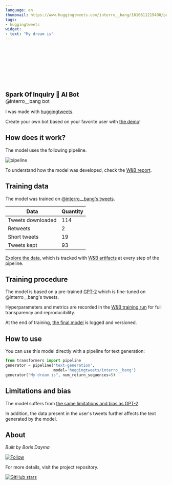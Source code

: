 ```yaml
---
language: en
thumbnail: https://www.huggingtweets.com/interro__bang/1616611219490/predictions.png
tags:
- huggingtweets
widget:
- text: "My dream is"
---
```


<div>
<div style="width: 132px; height:132px; border-radius: 50%; background-size: cover; background-image: url('https://pbs.twimg.com/profile_images/1374410731358019593/eBVT1vhW_400x400.jpg')">
</div>
<div style="margin-top: 8px; font-size: 19px; font-weight: 800">Spark Of Inquiry 🤖 AI Bot </div>
<div style="font-size: 15px">@interro__bang bot</div>
</div>

I was made with [huggingtweets](https://github.com/borisdayma/huggingtweets).

Create your own bot based on your favorite user with [the demo](https://colab.research.google.com/github/borisdayma/huggingtweets/blob/master/huggingtweets-demo.ipynb)!

## How does it work?

The model uses the following pipeline.

![pipeline](https://github.com/borisdayma/huggingtweets/blob/master/img/pipeline.png?raw=true)

To understand how the model was developed, check the [W&B report](https://app.wandb.ai/wandb/huggingtweets/reports/HuggingTweets-Train-a-model-to-generate-tweets--VmlldzoxMTY5MjI).

## Training data

The model was trained on [@interro__bang's tweets](https://twitter.com/interro__bang).

| Data | Quantity |
| --- | --- |
| Tweets downloaded | 114 |
| Retweets | 2 |
| Short tweets | 19 |
| Tweets kept | 93 |

[Explore the data](https://wandb.ai/wandb/huggingtweets/runs/1k112d2n/artifacts), which is tracked with [W&B artifacts](https://docs.wandb.com/artifacts) at every step of the pipeline.

## Training procedure

The model is based on a pre-trained [GPT-2](https://huggingface.co/gpt2) which is fine-tuned on @interro__bang's tweets.

Hyperparameters and metrics are recorded in the [W&B training run](https://wandb.ai/wandb/huggingtweets/runs/uppi8vz0) for full transparency and reproducibility.

At the end of training, [the final model](https://wandb.ai/wandb/huggingtweets/runs/uppi8vz0/artifacts) is logged and versioned.

## How to use

You can use this model directly with a pipeline for text generation:

```python
from transformers import pipeline
generator = pipeline('text-generation',
                     model='huggingtweets/interro__bang')
generator("My dream is", num_return_sequences=5)
```

## Limitations and bias

The model suffers from [the same limitations and bias as GPT-2](https://huggingface.co/gpt2#limitations-and-bias).

In addition, the data present in the user's tweets further affects the text generated by the model.

## About

*Built by Boris Dayma*

[![Follow](https://img.shields.io/twitter/follow/borisdayma?style=social)](https://twitter.com/intent/follow?screen_name=borisdayma)

For more details, visit the project repository.

[![GitHub stars](https://img.shields.io/github/stars/borisdayma/huggingtweets?style=social)](https://github.com/borisdayma/huggingtweets)
